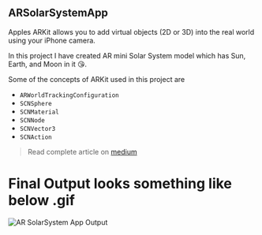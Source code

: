 ## ARSolarSystemApp

Apples ARKit allows you to add virtual objects (2D or 3D) into the real world using your iPhone camera.

In this project I have created AR mini Solar System model which has Sun, Earth, and Moon in it 😘.

Some of the concepts of ARKit used in this project are 
* ```ARWorldTrackingConfiguration```
* ```SCNSphere```
* ```SCNMaterial```
* ```SCNNode``` 
* ```SCNVector3```
* ```SCNAction```


> Read complete article on [medium](https://medium.com/@dharmeshr712/swift-arkit-mini-solar-system-b9cf394d274)

# Final Output looks something like below .gif

![AR SolarSystem App Output](https://github.com/DharmeshRathod712/ARKitProjects/blob/master/ARSolarSystemApp/OutputImage/Output.gif)
